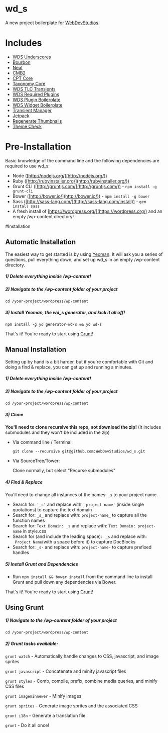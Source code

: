 wd_s
====

A new project boilerplate for [WebDevStudios](http://webdevstudios.com).

# Includes

* [WDS Underscores](https://github.com/WebDevStudios/_s)
* [Bourbon](https://github.com/thoughtbot/bourbon)
* [Neat](https://github.com/thoughtbot/neat)
* [CMB2](https://github.com/WebDevStudios/CMB2)
* [CPT Core](https://github.com/WebDevStudios/CPT_Core)
* [Taxonomy Core](https://github.com/WebDevStudios/Taxonomy_Core)
* [WDS TLC Transients](https://github.com/WebDevStudios/WDS-TLC-Transients)
* [WDS Required Plugins](https://github.com/WebDevStudios/WDS-Required-Plugins)
* [WDS Plugin Boilerplate](https://github.com/WebDevStudios/WDS-Plugin-Boilerplate)
* [WDS Widget Boilerplate](https://github.com/WebDevStudios/WDS-Widget-Boilerplate)
* [Transient Manager](https://github.com/pippinsplugins/Transients-Manager.git)
* [Jetpack](https://github.com/Automattic/jetpack)
* [Regenerate Thumbnails](https://github.com/Viper007Bond/regenerate-thumbnails)
* [Theme Check](https://github.com/Otto42/theme-check.git)

# Pre-Installation

Basic knowledge of the command line and the following dependencies are required to use wd_s:

- Node ([http://nodejs.org/](http://nodejs.org/))
- Ruby ([http://rubyinstaller.org/](http://rubyinstaller.org/))
- Grunt CLI ([http://gruntjs.com/](http://gruntjs.com/)) - `npm install -g grunt-cli`
- Bower ([http://bower.io/](http://bower.io/)) - `npm install -g bower`
- Sass ([http://sass-lang.com/](http://sass-lang.com/install)) - `gem install sass`
- A fresh install of [https://wordpress.org/](https://wordpress.org/) and an empty /wp-content directory!

#Installation

## Automatic Installation

The easiest way to get started is by using [Yeoman](http://yeoman.io/). It will ask you a series of questions, pull everything down, and set up wd_s in an empty /wp-content directory.

##### 1) Delete everything inside /wp-content!

##### 2) Navigate to the /wp-content folder of your project 
`cd /your-project/wordpress/wp-content`

##### 3) Install Yeoman, the wd_s generator, and kick it all off!
`npm install -g yo generator-wd-s && yo wd-s`

That's it! You're ready to start using [Grunt](https://github.com/WebDevStudios/wd_s/blob/master/README.md#using-grunt)!

## Manual Installation

Setting up by hand is a bit harder, but if you're comfortable with Git and doing a find & replace, you can get up and running a minutes.

##### 1) Delete everything inside /wp-content!

##### 2) Navigate to the /wp-content folder of your project 
`cd /your-project/wordpress/wp-content`

##### 3) Clone

**You'll need to clone recursive this repo, not download the zip!** (It includes submodules and they won't be included in the zip)

- Via command line / Terminal:

  `git clone --recursive git@github.com:WebDevStudios/wd_s.git`

- Via SourceTree/Tower:

  Clone normally, but select "Recurse submodules"

##### 4) Find & Replace

You'll need to change all instances of the names: `_s` to your project name.

- Search for: `'_s'` and replace with: `'project-name'` (inside single quotations) to capture the text domain
- Search for: `_s_` and replace with: `project-name_` to capture all the function names
- Search for: `Text Domain: _s` and replace with: `Text Domain: project-name` in style.css
- Search for (and include the leading space): <code>&nbsp;_s</code> and replace with: <code>&nbsp;Project Name</code>(with a space before it) to capture DocBlocks
- Search for: `_s-` and replace with: `project-name-` to capture prefixed handles

##### 5) Install Grunt and Dependencies
- Run `npm install && bower install` from the command line to install Grunt and pull down any dependencies via Bower.

That's it! You're ready to start using [Grunt](https://github.com/WebDevStudios/wd_s/blob/master/README.md#using-grunt)!

## Using Grunt

##### 1) Navigate to the /wp-content folder of your project 
`cd /your-project/wordpress/wp-content`

##### 2) Grunt tasks available:

`grunt watch` - Automatically handle changes to CSS, javascript, and image sprites

`grunt javascript` - Concatenate and minify javascript files

`grunt styles` - Comb, compile, prefix, combine media queries, and minify CSS files

`grunt imageminnewer` - Minify images

`grunt sprites` - Generate image sprites and the associated CSS

`grunt i18n` - Generate a translation file

`grunt` - Do it all once!

